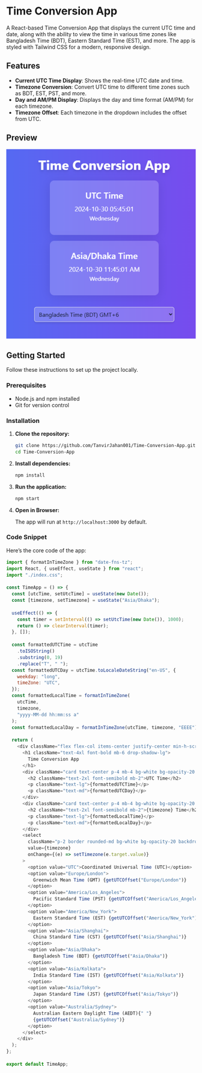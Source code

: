 # Time Conversion App

A React-based Time Conversion App that displays the current UTC time and date, along with the ability to view the time in various time zones like Bangladesh Time (BDT), Eastern Standard Time (EST), and more. The app is styled with Tailwind CSS for a modern, responsive design.

## Features

- **Current UTC Time Display**: Shows the real-time UTC date and time.
- **Timezone Conversion**: Convert UTC time to different time zones such as BDT, EST, PST, and more.
- **Day and AM/PM Display**: Displays the day and time format (AM/PM) for each timezone.
- **Timezone Offset**: Each timezone in the dropdown includes the offset from UTC.

## Preview

![App Preview](screenshot.png)

## Getting Started

Follow these instructions to set up the project locally.

### Prerequisites

- Node.js and npm installed
- Git for version control

### Installation

1. **Clone the repository:**

   ```bash
   git clone https://github.com/TanvirJahan001/Time-Conversion-App.git
   cd Time-Conversion-App
   ```

2. **Install dependencies:**

   ```bash
   npm install
   ```

3. **Run the application:**

   ```bash
   npm start
   ```

4. **Open in Browser:**

   The app will run at `http://localhost:3000` by default.

### Code Snippet

Here’s the core code of the app:

```javascript
import { formatInTimeZone } from "date-fns-tz";
import React, { useEffect, useState } from "react";
import "./index.css";

const TimeApp = () => {
  const [utcTime, setUtcTime] = useState(new Date());
  const [timezone, setTimezone] = useState("Asia/Dhaka");

  useEffect(() => {
    const timer = setInterval(() => setUtcTime(new Date()), 1000);
    return () => clearInterval(timer);
  }, []);

  const formattedUTCTime = utcTime
    .toISOString()
    .substring(0, 19)
    .replace("T", " ");
  const formattedUTCDay = utcTime.toLocaleDateString("en-US", {
    weekday: "long",
    timeZone: "UTC",
  });
  const formattedLocalTime = formatInTimeZone(
    utcTime,
    timezone,
    "yyyy-MM-dd hh:mm:ss a"
  );
  const formattedLocalDay = formatInTimeZone(utcTime, timezone, "EEEE");

  return (
    <div className="flex flex-col items-center justify-center min-h-screen bg-gradient-to-r from-blue-500 to-purple-600 text-white">
      <h1 className="text-4xl font-bold mb-6 drop-shadow-lg">
        Time Conversion App
      </h1>
      <div className="card text-center p-4 mb-4 bg-white bg-opacity-20 rounded-md shadow-lg backdrop-blur-md">
        <h2 className="text-2xl font-semibold mb-2">UTC Time</h2>
        <p className="text-lg">{formattedUTCTime}</p>
        <p className="text-md">{formattedUTCDay}</p>
      </div>
      <div className="card text-center p-4 mb-4 bg-white bg-opacity-20 rounded-md shadow-lg backdrop-blur-md">
        <h2 className="text-2xl font-semibold mb-2">{timezone} Time</h2>
        <p className="text-lg">{formattedLocalTime}</p>
        <p className="text-md">{formattedLocalDay}</p>
      </div>
      <select
        className="p-2 border rounded-md bg-white bg-opacity-20 backdrop-blur-md shadow-md text-gray-900 mt-4 transition-transform duration-500 ease-in-out"
        value={timezone}
        onChange={(e) => setTimezone(e.target.value)}
      >
        <option value="UTC">Coordinated Universal Time (UTC)</option>
        <option value="Europe/London">
          Greenwich Mean Time (GMT) {getUTCOffset("Europe/London")}
        </option>
        <option value="America/Los_Angeles">
          Pacific Standard Time (PST) {getUTCOffset("America/Los_Angeles")}
        </option>
        <option value="America/New_York">
          Eastern Standard Time (EST) {getUTCOffset("America/New_York")}
        </option>
        <option value="Asia/Shanghai">
          China Standard Time (CST) {getUTCOffset("Asia/Shanghai")}
        </option>
        <option value="Asia/Dhaka">
          Bangladesh Time (BDT) {getUTCOffset("Asia/Dhaka")}
        </option>
        <option value="Asia/Kolkata">
          India Standard Time (IST) {getUTCOffset("Asia/Kolkata")}
        </option>
        <option value="Asia/Tokyo">
          Japan Standard Time (JST) {getUTCOffset("Asia/Tokyo")}
        </option>
        <option value="Australia/Sydney">
          Australian Eastern Daylight Time (AEDT){" "}
          {getUTCOffset("Australia/Sydney")}
        </option>
      </select>
    </div>
  );
};

export default TimeApp;
```
